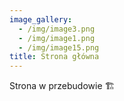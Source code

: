 ```yaml
---
image_gallery:
  - /img/image3.png
  - /img/image1.png
  - /img/image15.png
title: Strona główna
---
```

Strona w przebudowie 🏗